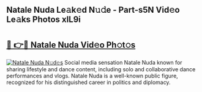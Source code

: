 ## Natale Nuda Le𝚊k𝚎d N𝚞𝚍e - Part-s5N Vid𝚎o Le𝚊ks Photos xIL9i

# <h2><a href="http://fbcn6x.evod.top/?m=Natale+Nuda">🔗 👉🔴 Natale Nuda Vid𝚎o Ph𝚘t𝚘s</a></h2>

[![Natale Nuda N𝚞d𝚎s](https://i.imgur.com/8V9OHl7.gif)](http://fbcn6x.evod.top/?m=Natale+Nuda)
Social media sensation Natale Nuda known for sharing lifestyle and dance content, including solo and collaborative dance performances and vlogs. Natale Nuda is a well-known public figure, recognized for his distinguished career in politics and diplomacy. 
